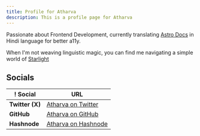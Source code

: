 ```yaml
---
title: Profile for Atharva
description: This is a profile page for Atharva
---
```


Passionate about Frontend Development, currently translating [Astro Docs](https://docs.astro.build) in Hindi language for better a11y.

When I'm not weaving linguistic magic, you can find me navigating a simple world of [Starlight](https://starlight.astro.build/)

## Socials

| ! Social        | URL                                                  |
| --------------- | ---------------------------------------------------- |
| **Twitter (X)** | [Atharva on Twitter](https://x.com/at_the_vr)        |
| **GitHub**      | [Atharva on GitHub](https://github.com/at-the-vr)    |
| **Hashnode**    | [Atharva on Hashnode](https://atthevr.hashnode.dev/) |
